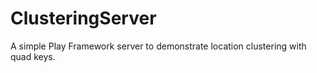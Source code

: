 ClusteringServer
================

A simple Play Framework server to demonstrate location clustering with quad keys.
